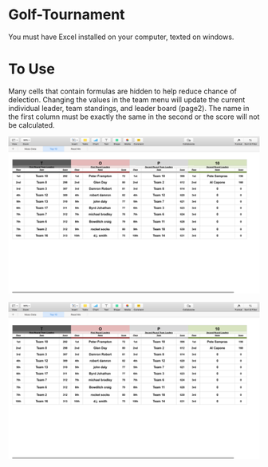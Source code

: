 # Golf-Tournament

You must have Excel installed on your computer, texted on windows. 

# To Use

Many cells that contain formulas are hidden to help reduce chance of delection. Changing the values in the
team menu will update the current individual leader, team standings, and leader board (page2). The name in 
the first column must be exactly the same in the second or the score will not be calculated. 

![Alt text](https://github.com/RichardTMiles/Golf-Tournament/blob/master/page2.png?raw=true "Page1")

![Alt text](https://github.com/RichardTMiles/Golf-Tournament/blob/master/page2.png?raw=true "Page2")
